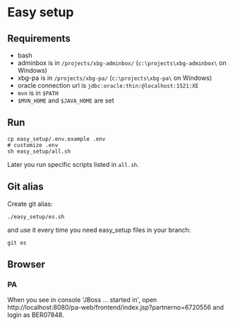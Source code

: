 # Easy setup

## Requirements

- bash
- adminbox is in `/projects/xbg-adminbox/` (`c:\projects\xbg-adminbox\` on Windows)
- xbg-pa is in `/projects/xbg-pa/` (`c:\projects\xbg-pa\` on Windows)
- oracle connection url is `jdbc:oracle:thin:@localhost:1521:XE`
- `mvn` is in `$PATH`
- `$MVN_HOME` and `$JAVA_HOME` are set

## Run

```
cp easy_setup/.env.example .env
# customize .env
sh easy_setup/all.sh
```

Later you run specific scripts listed in `all.sh`.

## Git alias


Create git alias:

```
./easy_setup/es.sh
```

and use it every time you need easy_setup files in your branch:

```
git es
```

## Browser

### PA

When you see in console 'JBoss ... started in', open http://localhost:8080/pa-web/frontend/index.jsp?partnerno=6720556 and login as BER07848.

